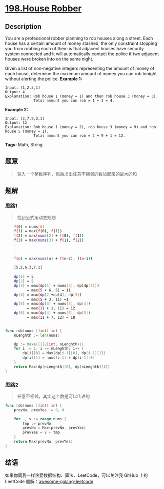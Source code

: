 # [198.House Robber][title]

## Description

You are a professional robber planning to rob houses along a street. Each house has a certain amount of money stashed, the only constraint stopping you from robbing each of them is that adjacent houses have security system connected and it will automatically contact the police if two adjacent houses were broken into on the same night.

Given a list of non-negative integers representing the amount of money of each house, determine the maximum amount of money you can rob tonight without alerting the police.
**Example 1:**

```
Input: [1,2,3,1]
Output: 4
Explanation: Rob house 1 (money = 1) and then rob house 3 (money = 3).
             Total amount you can rob = 1 + 3 = 4.
```

**Example 2:**

```
Input: [2,7,9,3,1]
Output: 12
Explanation: Rob house 1 (money = 2), rob house 3 (money = 9) and rob house 5 (money = 1).
             Total amount you can rob = 2 + 9 + 1 = 12.
```

**Tags:** Math, String

## 题意
>输入一个整数序列，然后求出任意不相邻的数加起来的最大的和

## 题解

### 思路1
> 找到公式用动态规划
```sh
    f(0) = nums[0]
    f(1) = max(f(0), f(1))
    f(2) = max(nums[2] + f(0), f(1))
    f(3) = max(nums[3] + f(1), f(2))
    .
    .
    .
    f(n) = max(nums[n] + f(n-2), f(n-1))
    
    [5,2,6,3,7,1]
    
    dp[1] = 5
    dp[2] = 5
    dp[3] = max(dp[1] + nums[3], dp[dp[2]])
          = max(5 + 6, 5) = 11
    dp[4] = max(dp[2]+dp[4], dp[3])
          = max(5 + 3, 11) =1
    dp[5] = max(dp[3] + nums[5], dp[4])
          = max(11 + 1, 11) = 12
    dp[6] = max(dp[4] + nums[6], dp[5])
          = max(11 + 7, 12) = 18         
    
```


```go
func rob(nums []int) int {
	nLenghth := len(nums)

	dp := make([][2]int, nLenghth+1)
	for i := 1; i <= nLenghth; i++ {
		dp[i][0] = Max(dp[i-1][0], dp[i-1][1])
		dp[i][1] = nums[i-1] + dp[i-1][0]
	}
	return Max(dp[nLenghth][0], dp[nLenghth][1])
}
```

### 思路2
> 任意不相邻，其实这个数是可以传递的
```go
func rob(nums []int) int {
	prevNo, prevYes := 0, 0

	for _, v := range nums {
		tmp := prevNo
		prevNo = Max(prevNo, prevYes)
		prevYes = v + tmp
	}
	return Max(prevNo, prevYes)
}
```

## 结语

如果你同我一样热爱数据结构、算法、LeetCode，可以关注我 GitHub 上的 LeetCode 题解：[awesome-golang-leetcode][me]

[title]: https://leetcode.com/problems/house-robber/
[me]: https://github.com/kylesliu/awesome-golang-leetcode
